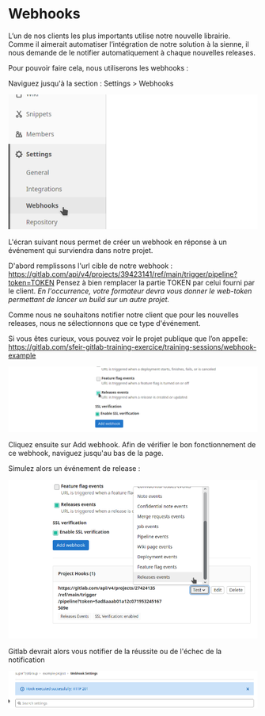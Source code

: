 # Webhooks

L’un de nos clients les plus importants utilise notre nouvelle librairie. Comme il aimerait automatiser l’intégration de notre solution à la sienne, il nous demande de le notifier automatiquement à chaque nouvelles releases.

Pour pouvoir faire cela, nous utiliserons les webhooks :

Naviguez jusqu'à la section : Settings > Webhooks

![01-IMG](./assets/01-img.png)

L'écran suivant nous permet de créer un webhook en réponse à un événement qui surviendra dans notre projet.

D'abord remplissons l'url cible de notre webhook :
https://gitlab.com/api/v4/projects/39423141/ref/main/trigger/pipeline?token=TOKEN
Pensez à bien remplacer la partie TOKEN par celui fourni par le client. *En l'occurrence, votre formateur devra vous donner le web-token permettant de lancer un build sur un autre projet.*

Comme nous ne souhaitons notifier notre client que pour les nouvelles releases, nous ne sélectionnons que ce type d'événement.

Si vous êtes curieux, vous pouvez voir le projet publique que l’on appelle:
https://gitlab.com/sfeir-gitlab-training-exercice/training-sessions/webhook-example

![02-IMG](./assets/02-img.png)

Cliquez ensuite sur Add webhook. Afin de vérifier le bon fonctionnement de ce webhook, naviguez jusqu'au bas de la page.

Simulez alors un événement de release :

![03-IMG](./assets/03-img.png)

Gitlab devrait alors vous notifier de la réussite ou de l'échec de la notification

![04-IMG](./assets/04-img.png)
